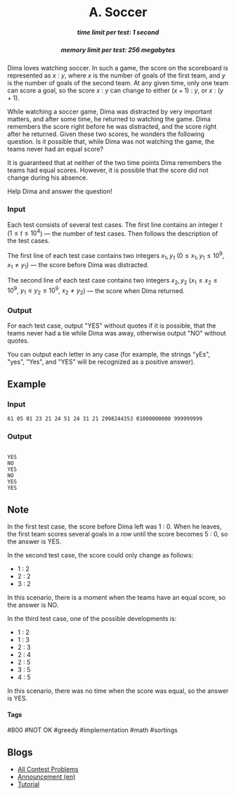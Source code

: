 <h1 style='text-align: center;'> A. Soccer</h1>

<h5 style='text-align: center;'>time limit per test: 1 second</h5>
<h5 style='text-align: center;'>memory limit per test: 256 megabytes</h5>

Dima loves watching soccer. In such a game, the score on the scoreboard is represented as $x$ : $y$, where $x$ is the number of goals of the first team, and $y$ is the number of goals of the second team. At any given time, only one team can score a goal, so the score $x$ : $y$ can change to either $(x + 1)$ : $y$, or $x$ : $(y + 1)$.

While watching a soccer game, Dima was distracted by very important matters, and after some time, he returned to watching the game. Dima remembers the score right before he was distracted, and the score right after he returned. Given these two scores, he wonders the following question. Is it possible that, while Dima was not watching the game, the teams never had an equal score?

It is guaranteed that at neither of the two time points Dima remembers the teams had equal scores. However, it is possible that the score did not change during his absence.

Help Dima and answer the question!

### Input

Each test consists of several test cases. The first line contains an integer $t$ ($1 \le t \le 10^{4}$) — the number of test cases. Then follows the description of the test cases.

The first line of each test case contains two integers $x_{1}, y_{1}$ ($0 \le x_{1}, y_{1} \le 10^{9}$, $x_{1} \neq y_{1}$) — the score before Dima was distracted.

The second line of each test case contains two integers $x_{2}, y_{2}$ ($x_{1} \le x_{2} \le 10^{9}$, $y_{1} \le y_{2} \le 10^{9}$, $x_{2} \neq y_{2}$) — the score when Dima returned.

### Output

For each test case, output "YES" without quotes if it is possible, that the teams never had a tie while Dima was away, otherwise output "NO" without quotes.

You can output each letter in any case (for example, the strings "yEs", "yes", "Yes", and "YES" will be recognized as a positive answer).

## Example

### Input


```text
61 05 01 23 21 24 51 24 31 21 2998244353 01000000000 999999999
```
### Output

```text

YES
NO
YES
NO
YES
YES

```
## Note

In the first test case, the score before Dima left was $1$ : $0$. When he leaves, the first team scores several goals in a row until the score becomes $5$ : $0$, so the answer is YES.

In the second test case, the score could only change as follows:

* $1$ : $2$
* $2$ : $2$
* $3$ : $2$

In this scenario, there is a moment when the teams have an equal score, so the answer is NO.

In the third test case, one of the possible developments is:

* $1$ : $2$
* $1$ : $3$
* $2$ : $3$
* $2$ : $4$
* $2$ : $5$
* $3$ : $5$
* $4$ : $5$

In this scenario, there was no time when the score was equal, so the answer is YES.



#### Tags 

#800 #NOT OK #greedy #implementation #math #sortings 

## Blogs
- [All Contest Problems](../Codeforces_Round_955_(Div._2,_with_prizes_from_NEAR!).md)
- [Announcement (en)](../blogs/Announcement_(en).md)
- [Tutorial](../blogs/Tutorial.md)

